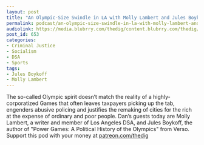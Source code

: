 ```yaml
---
layout: post
title: "An Olympic-Size Swindle in LA with Molly Lambert and Jules Boykoff"
permalink: podcast/an-olympic-size-swindle-in-la-with-molly-lambert-and-jules-boykoff/
audiolink: https://media.blubrry.com/thedig/content.blubrry.com/thedig/The_Dig_-_EP_48_-_DSA_Olympics.mp3
post_id: 653
categories: 
- Criminal Justice
- Socialism
- DSA
- Sports
tags: 
- Jules Boykoff
- Molly Lambert
---
```


The so-called Olympic spirit doesn’t match the reality of a highly-corporatized Games that often leaves taxpayers picking up the tab, engenders abusive policing and justifies the remaking of cities for the rich at the expense of ordinary and poor people. Dan’s guests today are Molly Lambert, a writer and member of Los Angeles DSA, and Jules Boykoff, the author of "Power Games: A Political History of the Olympics" from Verso. Support this pod with your money at [patreon.com/thedig](http://www.patreon.com/TheDig) 

 

 
